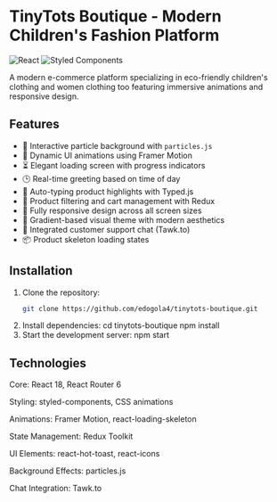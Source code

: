 # TinyTots Boutique - Modern Children's Fashion Platform

![React](https://img.shields.io/badge/react-%2320232a.svg?style=for-the-badge&logo=react&logoColor=%2361DAFB)
![Styled Components](https://img.shields.io/badge/styled--components-DB7093?style=for-the-badge&logo=styled-components&logoColor=white)

A modern e-commerce platform specializing in eco-friendly children's clothing and women clothing too featuring immersive animations and responsive design.

## Features

- 🌟 Interactive particle background with `particles.js`
- 🎨 Dynamic UI animations using Framer Motion
- ⏳ Elegant loading screen with progress indicators
- 🕒 Real-time greeting based on time of day
- 📜 Auto-typing product highlights with Typed.js
- 🛒 Product filtering and cart management with Redux
- 📱 Fully responsive design across all screen sizes
- 🌈 Gradient-based visual theme with modern aesthetics
- 💬 Integrated customer support chat (Tawk.to)
- 📦 Product skeleton loading states

## Installation

1. Clone the repository:
   ```bash
   git clone https://github.com/edogola4/tinytots-boutique.git

2. Install dependencies:
    cd tinytots-boutique
    npm install
3. Start the development server:
npm start
   


## Technologies
Core: React 18, React Router 6

Styling: styled-components, CSS animations

Animations: Framer Motion, react-loading-skeleton

State Management: Redux Toolkit

UI Elements: react-hot-toast, react-icons

Background Effects: particles.js

Chat Integration: Tawk.to

